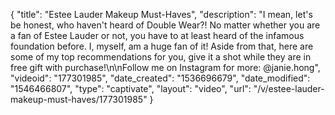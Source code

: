 {
    "title": "Estee Lauder Makeup Must-Haves",
    "description": "I mean, let's be honest, who haven't heard of Double Wear?! No matter whether you are a fan of Estee Lauder or not, you have to at least heard of the infamous foundation before. I, myself, am a huge fan of it! Aside from that, here are some of my top recommendations for you, give it a shot while they are in free gift with purchase!\n\nFollow me on Instagram for more: @janie.hong",
    "videoid": "177301985",
    "date_created": "1536696679",
    "date_modified": "1546466807",
    "type": "captivate",
    "layout": "video",
    "url": "\/v\/estee-lauder-makeup-must-haves\/177301985"
}